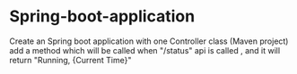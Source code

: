 # Spring-boot-application
Create an Spring boot application with one Controller class (Maven project)
add a method which will be called when "/status" api is called , and it will return "Running, {Current Time}"
